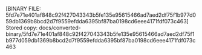 [BINARY FILE: 5fd7e71e401af848c92f427043343b5fe135e95615466ad7aed2df75f1b977d059db1369b8bcd2d7f9559efdda6395bf87ba0198cd6eee4171fdf073c463]
Stored copy: docs/converted-binary/5fd7e71e401af848c92f427043343b5fe135e95615466ad7aed2df75f1b977d059db1369b8bcd2d7f9559efdda6395bf87ba0198cd6eee4171fdf073c463
